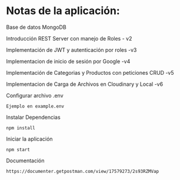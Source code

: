 # Notas de la aplicación:
Base de datos MongoDB

Introducción REST Server con manejo de Roles - v2

Implementación de JWT y autenticación por roles -v3

Implementacion de inicio de sesión por Google -v4

Implementación de Categorias y Productos con peticiones CRUD -v5

Implementacion de Carga de Archivos en Cloudinary y Local -v6

Configurar archivo .env
```
Ejemplo en example.env
```

Instalar Dependencias
```
npm install
```

Iniciar la aplicación
```
npm start
```

Documentación
```
https://documenter.getpostman.com/view/17579273/2s93RZMVap
```